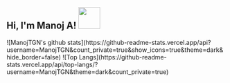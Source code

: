 <!--
**ManojTGN/ManojTGN** is a ✨ _special_ ✨ repository because its `README.md` (this file) appears on your GitHub profile.

Here are some ideas to get you started:

- 🔭 I’m currently working on ...
- 🌱 I’m currently learning ...
- 👯 I’m looking to collaborate on ...
- 🤔 I’m looking for help with ...
- 💬 Ask me about ...
- 📫 How to reach me: ...
- 😄 Pronouns: ...
- ⚡ Fun fact: ...
-->

<h2> Hi, I'm Manoj A! <img src="https://media.giphy.com/media/mGcNjsfWAjY5AEZNw6/giphy.gif" width="50"></h2>
![ManojTGN's github stats](https://github-readme-stats.vercel.app/api?username=ManojTGN&count_private=true&show_icons=true&theme=dark&hide_border=false) ![Top Langs](https://github-readme-stats.vercel.app/api/top-langs/?username=ManojTGN&theme=dark&count_private=true)
